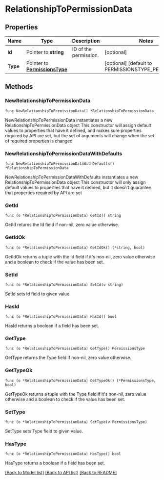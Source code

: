 # RelationshipToPermissionData

## Properties

Name | Type | Description | Notes
---- | ---- | ----------- | ------
**Id** | Pointer to **string** | ID of the permission. | [optional] 
**Type** | Pointer to [**PermissionsType**](PermissionsType.md) |  | [optional] [default to PERMISSIONSTYPE_PERMISSIONS]

## Methods

### NewRelationshipToPermissionData

`func NewRelationshipToPermissionData() *RelationshipToPermissionData`

NewRelationshipToPermissionData instantiates a new RelationshipToPermissionData object
This constructor will assign default values to properties that have it defined,
and makes sure properties required by API are set, but the set of arguments
will change when the set of required properties is changed

### NewRelationshipToPermissionDataWithDefaults

`func NewRelationshipToPermissionDataWithDefaults() *RelationshipToPermissionData`

NewRelationshipToPermissionDataWithDefaults instantiates a new RelationshipToPermissionData object
This constructor will only assign default values to properties that have it defined,
but it doesn't guarantee that properties required by API are set

### GetId

`func (o *RelationshipToPermissionData) GetId() string`

GetId returns the Id field if non-nil, zero value otherwise.

### GetIdOk

`func (o *RelationshipToPermissionData) GetIdOk() (*string, bool)`

GetIdOk returns a tuple with the Id field if it's non-nil, zero value otherwise
and a boolean to check if the value has been set.

### SetId

`func (o *RelationshipToPermissionData) SetId(v string)`

SetId sets Id field to given value.

### HasId

`func (o *RelationshipToPermissionData) HasId() bool`

HasId returns a boolean if a field has been set.

### GetType

`func (o *RelationshipToPermissionData) GetType() PermissionsType`

GetType returns the Type field if non-nil, zero value otherwise.

### GetTypeOk

`func (o *RelationshipToPermissionData) GetTypeOk() (*PermissionsType, bool)`

GetTypeOk returns a tuple with the Type field if it's non-nil, zero value otherwise
and a boolean to check if the value has been set.

### SetType

`func (o *RelationshipToPermissionData) SetType(v PermissionsType)`

SetType sets Type field to given value.

### HasType

`func (o *RelationshipToPermissionData) HasType() bool`

HasType returns a boolean if a field has been set.


[[Back to Model list]](../README.md#documentation-for-models) [[Back to API list]](../README.md#documentation-for-api-endpoints) [[Back to README]](../README.md)


